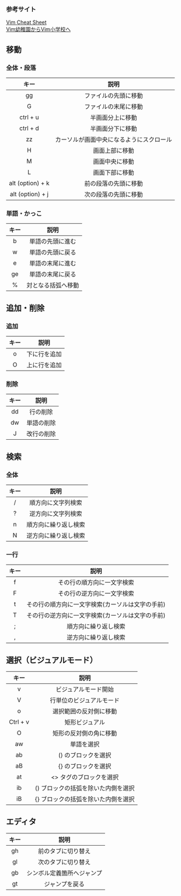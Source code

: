 ### 参考サイト
[Vim Cheat Sheet](https://vim.rtorr.com/lang/ja)<br>
[Vim幼稚園からVim小学校へ](https://qiita.com/hachi8833/items/7beeee825c11f7437f54)

## 移動
### 全体・段落
| キー | 説明 |
:---:|:---: 
| gg | ファイルの先頭に移動 |
| G | ファイルの末尾に移動 |
| ctrl + u | 半画面分上に移動 |
| ctrl + d | 半画面分下に移動 |
| zz | カーソルが画面中央になるようにスクロール |
| H | 画面上部に移動 |
| M | 画面中央に移動 |
| L | 画面下部に移動 |
| alt (option) + k | 前の段落の先頭に移動 |
| alt (option) + j | 次の段落の先頭に移動 |

### 単語・かっこ
| キー | 説明 |
:---:|:---: 
| b	| 単語の先頭に進む |
| w |	単語の先頭に戻る |
| e | 単語の末尾に進む |
| ge | 単語の末尾に戻る |
| % |	対となる括弧へ移動 |

## 追加・削除
### 追加
| キー | 説明 |
:---:|:---: 
| o | 下に行を追加 |
| O | 上に行を追加 |

### 削除
| キー | 説明 |
:---:|:---: 
| dd | 行の削除 |
| dw | 単語の削除 |
| J | 改行の削除 |


## 検索

### 全体
| キー | 説明 |
:---:|:---: 
| / | 順方向に文字列検索 |
| ? | 逆方向に文字列検索 |
| n | 順方向に繰り返し検索 |
| N | 逆方向に繰り返し検索 |

### 一行
| キー | 説明 |
:---:|:---: 
| f | その行の順方向に一文字検索 | 
| F | その行の逆方向に一文字検索 | 
| t | その行の順方向に一文字検索(カーソルは文字の手前) | 
| T | その行の逆方向に一文字検索(カーソルは文字の手前) | 
| ; |	順方向に繰り返し検索 |
| , |	逆方向に繰り返し検索 |

## 選択（ビジュアルモード）
| キー | 説明 |
:---:|:---: 
| v | ビジュアルモード開始
| V | 行単位のビジュアルモード
| o | 選択範囲の反対側に移動
| Ctrl + v | 矩形ビジュアル
| O | 矩形の反対側の角に移動
| aw | 単語を選択
| ab | () のブロックを選択
| aB | {} のブロックを選択
| at | <> タグのブロックを選択
| ib | () ブロックの括弧を除いた内側を選択
| iB | {} ブロックの括弧を除いた内側を選択

## エディタ
| キー | 説明 |
:---:|:---: 
| gh | 前のタブに切り替え |
| gl | 次のタブに切り替え |
| gb | シンボル定義箇所へジャンプ |
| gt | ジャンプを戻る |
